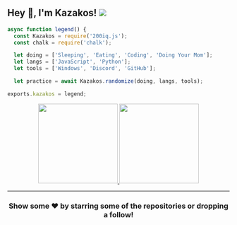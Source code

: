 
## Hey 👋, I'm Kazakos! ![](https://komarev.com/ghpvc/?username=Kazakos-OG&label=Views&color=lightgrey&style=flat)

```js
async function legend() {
  const Kazakos = require('200iq.js');
  const chalk = require('chalk');

  let doing = ['Sleeping', 'Eating', 'Coding', 'Doing Your Mom'];
  let langs = ['JavaScript', 'Python'];
  let tools = ['Windows', 'Discord', 'GitHub'];

  let practice = await Kazakos.randomize(doing, langs, tools);

exports.kazakos = legend;
```

<p align="center">
<a href="https://github.com/Kazakos-OG">
  <img height="180em" src="https://github-readme-stats.vercel.app/api?username=Kazakos-OG&show_icons=true&title_color=5865F2&icon_color=5865F2&text_color=FFFFFF&bg_color=171B23&include_all_commits=true&count_private=true"/>
  <img height="180em" src="https://github-readme-stats.vercel.app/api/top-langs/?username=Kazakos-OG&layout=compact&langs_count=8&title_color=5865F2&icon_color=5865F2&text_color=FFFFFF&bg_color=171B23"/>
</a>
</p>

---

<h3 align=center>Show some ❤️ by starring some of the repositories or dropping a follow!</h3>

